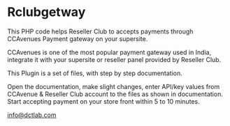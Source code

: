 Rclubgetway
===========

This PHP code helps Reseller Club to accepts payments through CCAvenues Payment gateway on your supersite.

CCAvenues is one of the most popular payment gateway used in India, integrate it with your supersite or reseller panel provided by Reseller Club.

This Plugin is a set of files, with step by step documentation.

Open the documentation, make slight changes, enter API/key values from CCAvenue & Reseller Club account to the files as shown in documentation. Start accepting payment on your store front within 5 to 10 minutes.

info@dctlab.com

